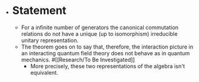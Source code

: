- # Statement
	- For a infinite number of generators the canonical commutation relations do not have a unique (up to isomorphism) irreducible unitary representation.
	- The theorem goes on to say that, therefore, the interaction picture in an interacting quantum field theory does not behave as in quantum mechanics. #[[Research/To Be Investigated]]
		- More precisely, these two representations of the algebra isn't equivalent.